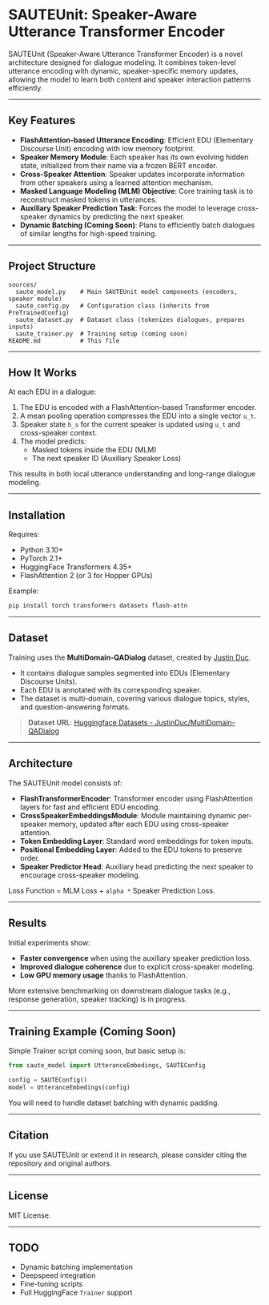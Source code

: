 # SAUTEUnit: Speaker-Aware Utterance Transformer Encoder

SAUTEUnit (Speaker-Aware Utterance Transformer Encoder) is a novel architecture designed for dialogue modeling. It combines token-level utterance encoding with dynamic, speaker-specific memory updates, allowing the model to learn both content and speaker interaction patterns efficiently.

---

## Key Features

- **FlashAttention-based Utterance Encoding**: Efficient EDU (Elementary Discourse Unit) encoding with low memory footprint.
- **Speaker Memory Module**: Each speaker has its own evolving hidden state, initialized from their name via a frozen BERT encoder.
- **Cross-Speaker Attention**: Speaker updates incorporate information from other speakers using a learned attention mechanism.
- **Masked Language Modeling (MLM) Objective**: Core training task is to reconstruct masked tokens in utterances.
- **Auxiliary Speaker Prediction Task**: Forces the model to leverage cross-speaker dynamics by predicting the next speaker.
- **Dynamic Batching (Coming Soon)**: Plans to efficiently batch dialogues of similar lengths for high-speed training.

---

## Project Structure

```
sources/
  saute_model.py    # Main SAUTEUnit model components (encoders, speaker module)
  saute_config.py   # Configuration class (inherits from PreTrainedConfig)
  saute_dataset.py  # Dataset class (tokenizes dialogues, prepares inputs)
  saute_trainer.py  # Training setup (coming soon)
README.md           # This file
```

---

## How It Works

At each EDU in a dialogue:
1. The EDU is encoded with a FlashAttention-based Transformer encoder.
2. A mean pooling operation compresses the EDU into a single vector `u_t`.
3. Speaker state `h_s` for the current speaker is updated using `u_t` and cross-speaker context.
4. The model predicts:
   - Masked tokens inside the EDU (MLM)
   - The next speaker ID (Auxiliary Speaker Loss)

This results in both local utterance understanding and long-range dialogue modeling.

---

## Installation

Requires:

- Python 3.10+
- PyTorch 2.1+
- HuggingFace Transformers 4.35+
- FlashAttention 2 (or 3 for Hopper GPUs)

Example:
```bash
pip install torch transformers datasets flash-attn
```

---

## Dataset

Training uses the **MultiDomain-QADialog** dataset, created by [Justin Duc](https://huggingface.co/JustinDuc/MultiDomain-QADialog). 

- It contains dialogue samples segmented into EDUs (Elementary Discourse Units).
- Each EDU is annotated with its corresponding speaker.
- The dataset is multi-domain, covering various dialogue topics, styles, and question-answering formats.

> **Dataset URL**: [Huggingface Datasets - JustinDuc/MultiDomain-QADialog](https://huggingface.co/datasets/JustinDuc/MultiDomain-QADialog)

---

## Architecture

The SAUTEUnit model consists of:

- **FlashTransformerEncoder**: Transformer encoder using FlashAttention layers for fast and efficient EDU encoding.
- **CrossSpeakerEmbeddingsModule**: Module maintaining dynamic per-speaker memory, updated after each EDU using cross-speaker attention.
- **Token Embedding Layer**: Standard word embeddings for token inputs.
- **Positional Embedding Layer**: Added to the EDU tokens to preserve order.
- **Speaker Predictor Head**: Auxiliary head predicting the next speaker to encourage cross-speaker modeling.

Loss Function = MLM Loss + `alpha *` Speaker Prediction Loss.

---

## Results

Initial experiments show:

- **Faster convergence** when using the auxiliary speaker prediction loss.
- **Improved dialogue coherence** due to explicit cross-speaker modeling.
- **Low GPU memory usage** thanks to FlashAttention.

More extensive benchmarking on downstream dialogue tasks (e.g., response generation, speaker tracking) is in progress.

---

## Training Example (Coming Soon)

Simple Trainer script coming soon, but basic setup is:

```python
from saute_model import UtteranceEmbedings, SAUTEConfig

config = SAUTEConfig()
model = UtteranceEmbedings(config)
```

You will need to handle dataset batching with dynamic padding.

---

## Citation

If you use SAUTEUnit or extend it in research, please consider citing the repository and original authors.

---

## License

MIT License.

---

## TODO

- Dynamic batching implementation
- Deepspeed integration
- Fine-tuning scripts
- Full HuggingFace `Trainer` support


